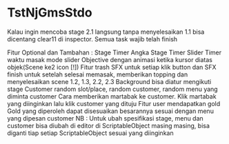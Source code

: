 # TstNjGmsStdo

Kalau ingin mencoba stage 2.1 langsung tanpa menyelesaikan 1.1 bisa dicentang clear11 di inspector.
Semua task wajib telah finish

Fitur Optional dan Tambahan :
Stage Timer Angka
Stage Timer Slider
Timer waktu masak mode slider
Objective dengan animasi ketika kursor diatas objek(Scene ke2 icon [!])
Fitur trash
SFX untuk setiap klik button dan SFX finish untuk setelah selesai memasak, memberikan topping dan menyelesaikan scene 1.2, 1.3, 2.2, 2.3
Background bisa diatur mengikuti stage
Customer random slot/place, random customer, random menu yang diminta customer
Cara memberikan martabak ke customer. Klik martabak yang diinginkan lalu klik customer yang dituju
Fitur user mendapatkan gold
Gold yang diperoleh dapat disesuaikan besarannya sesuai dengan menu yang dipesan customer
NB : 
Untuk ubah spesifikasi stage, menu dan customer bisa diubah di editor di ScriptableObject masing masing, bisa diganti tiap setiap ScriptableObject sesuai yang diinginkan
